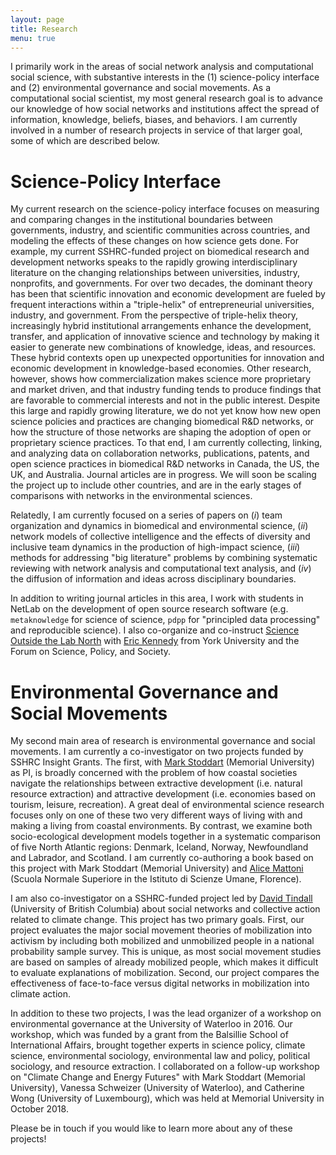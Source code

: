 ```yaml
---
layout: page
title: Research
menu: true
---
```


I primarily work in the areas of social network analysis and computational social science, with substantive interests in the (1) science-policy interface and (2) environmental governance and social movements. As a computational social scientist, my most general research goal is to advance our knowledge of how social networks and institutions affect the spread of information, knowledge, beliefs, biases, and behaviors. I am currently involved in a number of research projects in service of that larger goal, some of which are described below.

# Science-Policy Interface

My current research on the science-policy interface focuses on measuring and comparing changes in the institutional boundaries between governments, industry, and scientific communities across countries, and modeling the effects of these changes on how science gets done. For example, my current SSHRC-funded project on biomedical research and development networks speaks to the rapidly growing interdisciplinary literature on the changing relationships between universities, industry, nonprofits, and governments. For over two decades, the dominant theory has been that scientific innovation and economic development are fueled by frequent interactions within a "triple-helix" of entrepreneurial universities, industry, and government. From the perspective of triple-helix theory, increasingly hybrid institutional arrangements enhance the development, transfer, and application of innovative science and technology by making it easier to generate new combinations of knowledge, ideas, and resources. These hybrid contexts open up unexpected opportunities for innovation and economic development in knowledge-based economies. Other research, however, shows how commercialization makes science more proprietary and market driven, and that industry funding tends to produce findings that are favorable to commercial interests and not in the public interest. Despite this large and rapidly growing literature, we do not yet know how new open science policies and practices are changing biomedical R&D networks, or how the structure of those networks are shaping the adoption of open or proprietary science practices. To that end, I am currently collecting, linking, and analyzing data on collaboration networks, publications, patents, and open science practices in biomedical R&D networks in Canada, the US, the UK, and Australia. Journal articles are in progress. We will soon be scaling the project up to include other countries, and are in the early stages of comparisons with networks in the environmental sciences.

Relatedly, I am currently focused on a series of papers on (*i*) team organization and dynamics in biomedical and environmental science, (*ii*) network models of collective intelligence and the effects of diversity and inclusive team dynamics in the production of high-impact science, (*iii*) methods for addressing "big literature" problems by combining systematic reviewing with network analysis and computational text analysis, and (*iv*) the diffusion of information and ideas across disciplinary boundaries.

In addition to writing journal articles in this area, I work with students in NetLab on the development of open source research software (e.g. `metaknowledge` for science of science, `pdpp` for "principled data processing" and reproducible science). I also co-organize and co-instruct [Science Outside the Lab North](http://www.sotlnorth.ca) with [Eric Kennedy](https://profiles.laps.yorku.ca/profiles/ebk/) from York University and the Forum on Science, Policy, and Society.

# Environmental Governance and Social Movements

My second main area of research is environmental governance and social movements. I am currently a co-investigator on two projects funded by SSHRC Insight Grants. The first, with [Mark Stoddart](https://www.mun.ca/soc/people/faculty-profiles/mark-c-j-stoddart.php) (Memorial University) as PI, is broadly concerned with the problem of how coastal societies navigate the relationships between extractive development (i.e. natural resource extraction) and attractive development (i.e. economies based on tourism, leisure, recreation). A great deal of environmental science research focuses only on one of these two very different ways of living with and making a living from coastal environments. By contrast, we examine both socio-ecological development models together in a systematic comparison of five North Atlantic regions: Denmark, Iceland, Norway, Newfoundland and Labrador, and Scotland. I am currently co-authoring a book based on this project with Mark Stoddart (Memorial University) and [Alice Mattoni](http://www.alicemattoni.com) (Scuola Normale Superiore in the Istituto di Scienze Umane, Florence).

I am also co-investigator on a SSHRC-funded project led by [David Tindall](https://soci.ubc.ca/persons/david-tindall/) (University of British Columbia) about social networks and collective action related to climate change. This project has two primary goals. First, our project evaluates the major social movement theories of mobilization into activism by including both mobilized and unmobilized people in a national probability sample survey. This is unique, as most social movement studies are based on samples of already mobilized people, which makes it difficult to evaluate explanations of mobilization. Second, our project compares the effectiveness of face-to-face versus digital networks in mobilization into climate action.

In addition to these two projects, I was the lead organizer of a workshop on environmental governance at the University of Waterloo in 2016. Our workshop, which was funded by a grant from the Balsillie School of International Affairs, brought together experts in science policy, climate science, environmental sociology, environmental law and policy, political sociology, and resource extraction. I collaborated on a follow-up workshop on "Climate Change and Energy Futures" with Mark Stoddart (Memorial University), Vanessa Schweizer (University of Waterloo), and Catherine Wong (University of Luxembourg), which was held at Memorial University in October 2018.

Please be in touch if you would like to learn more about any of these projects! 
